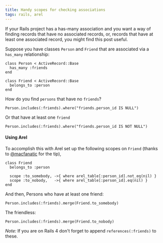 ```yaml
---
title: Handy scopes for checking associations
tags: rails, arel
---
```


If your Rails project has a has-many association and you want a way of finding records that have no associated records, or,
records that have at least one associated record, you might find this post useful.

Suppose you have classes `Person` and `Friend` that are associated via a `has_many` relationship:

    class Person < ActiveRecord::Base
      has_many :friends
    end

    class Friend < ActiveRecord::Base
      belongs_to :person
    end

How do you find `persons` that have no `friends`?

    Person.includes(:friends).where("friends.person_id IS NULL")

Or that have at least one `friend`

    Person.includes(:friends).where("friends.person_id IS NOT NULL")

#### Using Arel

To accomplish this with Arel 
set up the following scopes on `Friend` (thanks to [@macfanatic](http://twitter.com/macfanatic) for the tip),

    class Friend
      belongs_to :person

      scope :to_somebody, ->{ where arel_table[:person_id].not_eq(nil) }
      scope :to_nobody,   ->{ where arel_table[:person_id].eq(nil) }
    end

And then, Persons who have at least one friend:

    Person.includes(:friends).merge(Friend.to_somebody)

The friendless:

    Person.includes(:friends).merge(Friend.to_nobody)

*Note:* If you are on Rails 4 don't forget to append `references(:friends)` to these.

